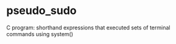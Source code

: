 # pseudo_sudo
C program: shorthand expressions that executed sets of terminal commands using system()

